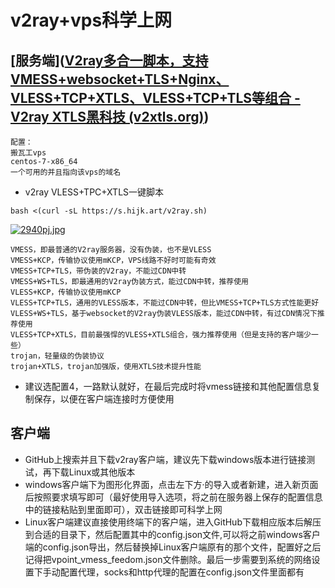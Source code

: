 

# v2ray+vps科学上网

## [服务端]([V2ray多合一脚本，支持VMESS+websocket+TLS+Nginx、VLESS+TCP+XTLS、VLESS+TCP+TLS等组合 - V2ray XTLS黑科技 (v2xtls.org)](https://v2xtls.org/v2ray多合一脚本，支持vmesswebsockettlsnginx、vlesstcpxtls、vlesstcptls等组合/))

```
配置：
搬瓦工vps
centos-7-x86_64
一个可用的并且指向该vps的域名
```

- v2ray VLESS+TPC+XTLS一键脚本

```
bash <(curl -sL https://s.hijk.art/v2ray.sh)
```

[![2940pj.jpg](https://z3.ax1x.com/2021/05/26/2940pj.jpg)](https://imgtu.com/i/2940pj)

```
VMESS，即最普通的V2ray服务器，没有伪装，也不是VLESS
VMESS+KCP，传输协议使用mKCP，VPS线路不好时可能有奇效
VMESS+TCP+TLS，带伪装的V2ray，不能过CDN中转
VMESS+WS+TLS，即最通用的V2ray伪装方式，能过CDN中转，推荐使用
VLESS+KCP，传输协议使用mKCP
VLESS+TCP+TLS，通用的VLESS版本，不能过CDN中转，但比VMESS+TCP+TLS方式性能更好
VLESS+WS+TLS，基于websocket的V2ray伪装VLESS版本，能过CDN中转，有过CDN情况下推荐使用
VLESS+TCP+XTLS，目前最强悍的VLESS+XTLS组合，强力推荐使用（但是支持的客户端少一些）
trojan，轻量级的伪装协议
trojan+XTLS，trojan加强版，使用XTLS技术提升性能
```

- 建议选配置4，一路默认就好，在最后完成时将vmess链接和其他配置信息复制保存，以便在客户端连接时方便使用

## 客户端

- GitHub上搜索并且下载v2ray客户端，建议先下载windows版本进行链接测试，再下载Linux或其他版本
- windows客户端下为图形化界面，点击左下方·的导入或者新建，进入新页面后按照要求填写即可（最好使用导入选项，将之前在服务器上保存的配置信息中的链接粘贴到里面即可），双击链接即可科学上网
- Linux客户端建议直接使用终端下的客户端，进入GitHub下载相应版本后解压到合适的目录下，然后配置其中的config.json文件,可以将之前windows客户端的config.json导出，然后替换掉Linux客户端原有的那个文件，配置好之后记得把vpoint_vmess_feedom.json文件删除。最后一步需要到系统的网络设置下手动配置代理，socks和http代理的配置在config.json文件里面都有

